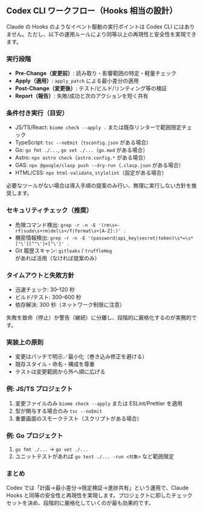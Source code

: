 ## Codex CLI ワークフロー（Hooks 相当の設計）

Claude の Hooks のようなイベント駆動の実行ポイントは Codex CLI にはありません。ただし、以下の運用ルールにより同等以上の再現性と安全性を実現できます。

### 実行段階

- **Pre-Change（変更前）**: 読み取り・影響範囲の特定・軽量チェック
- **Apply（適用）**: `apply_patch` による最小差分の適用
- **Post-Change（変更後）**: テスト/ビルド/リンティング等の検証
- **Report（報告）**: 失敗/成功と次のアクションを短く共有

### 条件付き実行（目安）

- JS/TS/React: `biome check --apply .` または既存リンターで範囲限定チェック
- TypeScript: `tsc --noEmit`（`tsconfig.json` がある場合）
- Go: `go fmt ./...`, `go vet ./...`（`go.mod` がある場合）
- Astro: `npx astro check`（`astro.config.*` がある場合）
- GAS: `npx @google/clasp push --dry-run`（`.clasp.json` がある場合）
- HTML/CSS: `npx html-validate`, `stylelint`（設定がある場合）

必要なツールがない場合は導入手順の提案のみ行い、無理に実行しない方針を推奨します。

### セキュリティチェック（推奨）

- 危険コマンド検出: `grep -r -n -E '(rm\s+-rf|sudo\s+rm|del\s+/f|format\s+[A-Z]:)' .`
- 機密情報検出: `grep -r -n -E '(password|api_key|secret|token)\s*=\s*["\'][^"\']+["\']' .`
- Git 履歴スキャン: `gitleaks` / `truffleHog` があれば活用（なければ提案のみ）

### タイムアウトと失敗方針

- 迅速チェック: 30–120 秒
- ビルド/テスト: 300–600 秒
- 依存解決: 300 秒（ネットワーク制限に注意）

失敗を致命（停止）か警告（継続）に分離し、段階的に厳格化するのが実務的です。

### 実装上の原則

- 変更はパッチで明示／最小化（巻き込み修正を避ける）
- 既存スタイル・命名・構成を尊重
- テストは変更範囲から外へ順に広げる

### 例: JS/TS プロジェクト

1) 変更ファイルのみ `biome check --apply` または ESLint/Prettier を適用
2) 型が関与する場合のみ `tsc --noEmit`
3) 重要画面のスモークテスト（スクリプトがある場合）

### 例: Go プロジェクト

1) `go fmt ./...` → `go vet ./...`
2) ユニットテストがあれば `go test ./... -run <対象>` など範囲限定

### まとめ

Codex では「計画→最小差分→限定検証→進捗共有」という運用で、Claude Hooks と同等の安全性と再現性を実現します。プロジェクトに即したチェックセットを決め、段階的に厳格化していくのが最も効果的です。

